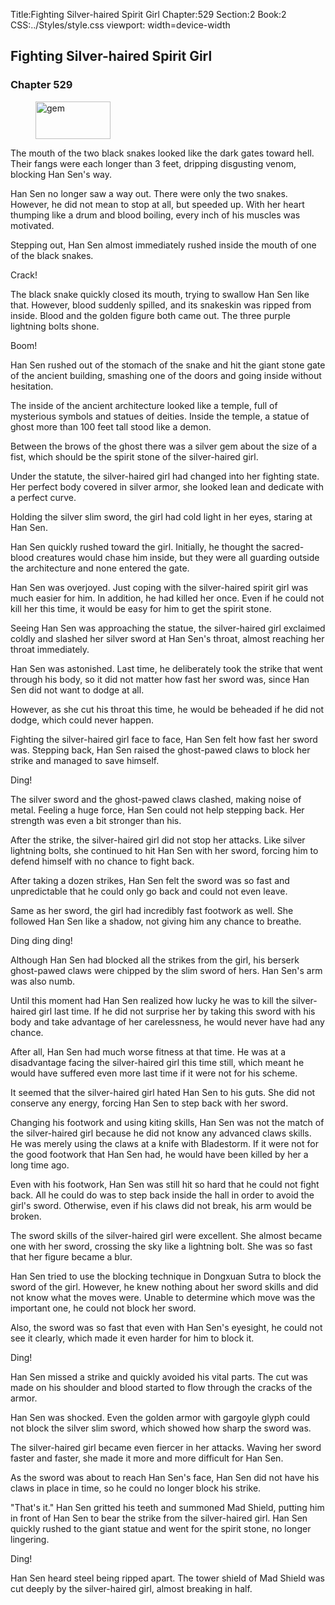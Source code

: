 Title:Fighting Silver-haired Spirit Girl 
Chapter:529 
Section:2 
Book:2 
CSS:../Styles/style.css 
viewport: width=device-width
  
## Fighting Silver-haired Spirit Girl
### Chapter 529
  
<figure>
	<img src="../Images/gem.gif" alt="gem" id="gem" width="120" height="60" />
</figure>
  

  
The mouth of the two black snakes looked like the dark gates toward hell. Their fangs were each longer than 3 feet, dripping disgusting venom, blocking Han Sen's way.

Han Sen no longer saw a way out. There were only the two snakes. However, he did not mean to stop at all, but speeded up. With her heart thumping like a drum and blood boiling, every inch of his muscles was motivated.

Stepping out, Han Sen almost immediately rushed inside the mouth of one of the black snakes.

Crack!

The black snake quickly closed its mouth, trying to swallow Han Sen like that. However, blood suddenly spilled, and its snakeskin was ripped from inside. Blood and the golden figure both came out. The three purple lightning bolts shone.

Boom!

Han Sen rushed out of the stomach of the snake and hit the giant stone gate of the ancient building, smashing one of the doors and going inside without hesitation.

The inside of the ancient architecture looked like a temple, full of mysterious symbols and statues of deities. Inside the temple, a statue of ghost more than 100 feet tall stood like a demon.

Between the brows of the ghost there was a silver gem about the size of a fist, which should be the spirit stone of the silver-haired girl.

Under the statute, the silver-haired girl had changed into her fighting state. Her perfect body covered in silver armor, she looked lean and dedicate with a perfect curve.

Holding the silver slim sword, the girl had cold light in her eyes, staring at Han Sen.

Han Sen quickly rushed toward the girl. Initially, he thought the sacred-blood creatures would chase him inside, but they were all guarding outside the architecture and none entered the gate.

Han Sen was overjoyed. Just coping with the silver-haired spirit girl was much easier for him. In addition, he had killed her once. Even if he could not kill her this time, it would be easy for him to get the spirit stone.

Seeing Han Sen was approaching the statue, the silver-haired girl exclaimed coldly and slashed her silver sword at Han Sen's throat, almost reaching her throat immediately.

Han Sen was astonished. Last time, he deliberately took the strike that went through his body, so it did not matter how fast her sword was, since Han Sen did not want to dodge at all.

However, as she cut his throat this time, he would be beheaded if he did not dodge, which could never happen.

Fighting the silver-haired girl face to face, Han Sen felt how fast her sword was. Stepping back, Han Sen raised the ghost-pawed claws to block her strike and managed to save himself.

Ding!

The silver sword and the ghost-pawed claws clashed, making noise of metal. Feeling a huge force, Han Sen could not help stepping back. Her strength was even a bit stronger than his.

After the strike, the silver-haired girl did not stop her attacks. Like silver lightning bolts, she continued to hit Han Sen with her sword, forcing him to defend himself with no chance to fight back.

After taking a dozen strikes, Han Sen felt the sword was so fast and unpredictable that he could only go back and could not even leave.

Same as her sword, the girl had incredibly fast footwork as well. She followed Han Sen like a shadow, not giving him any chance to breathe.

Ding ding ding!

Although Han Sen had blocked all the strikes from the girl, his berserk ghost-pawed claws were chipped by the slim sword of hers. Han Sen's arm was also numb.

Until this moment had Han Sen realized how lucky he was to kill the silver-haired girl last time. If he did not surprise her by taking this sword with his body and take advantage of her carelessness, he would never have had any chance.

After all, Han Sen had much worse fitness at that time. He was at a disadvantage facing the silver-haired girl this time still, which meant he would have suffered even more last time if it were not for his scheme.

It seemed that the silver-haired girl hated Han Sen to his guts. She did not conserve any energy, forcing Han Sen to step back with her sword.

Changing his footwork and using kiting skills, Han Sen was not the match of the silver-haired girl because he did not know any advanced claws skills. He was merely using the claws at a knife with Bladestorm. If it were not for the good footwork that Han Sen had, he would have been killed by her a long time ago.

Even with his footwork, Han Sen was still hit so hard that he could not fight back. All he could do was to step back inside the hall in order to avoid the girl's sword. Otherwise, even if his claws did not break, his arm would be broken.

The sword skills of the silver-haired girl were excellent. She almost became one with her sword, crossing the sky like a lightning bolt. She was so fast that her figure became a blur.

Han Sen tried to use the blocking technique in Dongxuan Sutra to block the sword of the girl. However, he knew nothing about her sword skills and did not know what the moves were. Unable to determine which move was the important one, he could not block her sword.

Also, the sword was so fast that even with Han Sen's eyesight, he could not see it clearly, which made it even harder for him to block it.

Ding!

Han Sen missed a strike and quickly avoided his vital parts. The cut was made on his shoulder and blood started to flow through the cracks of the armor.

Han Sen was shocked. Even the golden armor with gargoyle glyph could not block the silver slim sword, which showed how sharp the sword was.

The silver-haired girl became even fiercer in her attacks. Waving her sword faster and faster, she made it more and more difficult for Han Sen.

As the sword was about to reach Han Sen's face, Han Sen did not have his claws in place in time, so he could no longer block his strike.

"That's it." Han Sen gritted his teeth and summoned Mad Shield, putting him in front of Han Sen to bear the strike from the silver-haired girl. Han Sen quickly rushed to the giant statue and went for the spirit stone, no longer lingering.

Ding!

Han Sen heard steel being ripped apart. The tower shield of Mad Shield was cut deeply by the silver-haired girl, almost breaking in half.